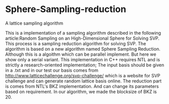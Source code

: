 # Sphere-Sampling-reduction
A lattice sampling algorithm


This is a implementation of a sampling algorithm 
described in the following article:Random Sampling on an High-Dimensional Sphere for Solving SVP.  This process is a sampling reduction algorithm for solving SVP.  The algorithm is based on a new algorithm named Sphere Sampling Reduction. Although this is a algoithm which can be parallel implement. But here we show only a  serial variant. This implementation in C++ requires NTL and is strictly a research-oriented
implementation; The input basis should be given in a .txt and in our test our basis comes from http://www.latticechallenge.org/svp-challenge/ which is a website for SVP challenge and can generate random lattice basis online. The reduction part is comes from NTL's BKZ implementation. And can change its parameters based on requirement. In our algorithm, we made the blocksize of BKZ is 20.


